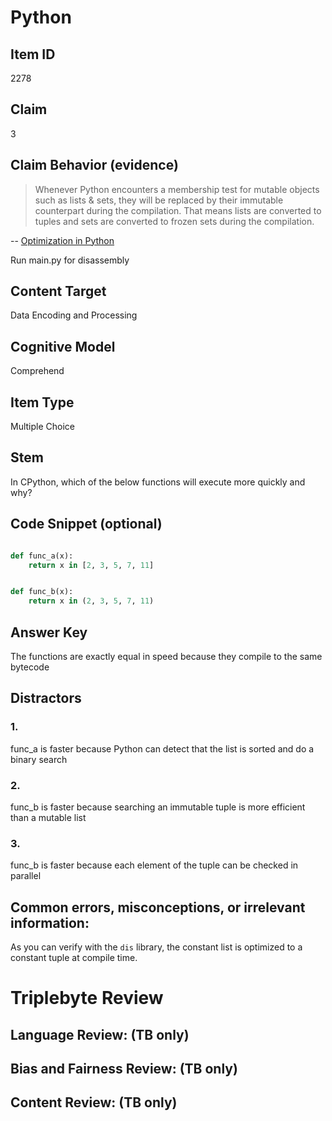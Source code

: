 # Python 

## Item ID
2278

## Claim
3

## Claim Behavior (evidence)

> Whenever Python encounters a membership test for mutable objects such as lists & sets, they will be replaced by their immutable counterpart during the compilation. That means lists are converted to tuples and sets are converted to frozen sets during the compilation.

-- [Optimization in Python](https://levelup.gitconnected.com/optimization-in-python-peephole-e9dc84cc184d)

Run main.py for disassembly

## Content Target
Data Encoding and Processing

## Cognitive Model
Comprehend

## Item Type
Multiple Choice

## Stem

In CPython, which of the below functions will execute more quickly and why?

## Code Snippet (optional)
```python

def func_a(x):
    return x in [2, 3, 5, 7, 11]


def func_b(x):
    return x in (2, 3, 5, 7, 11)


```

## Answer Key

The functions are exactly equal in speed because they compile to the same bytecode

## Distractors

### 1.

func_a is faster because Python can detect that the list is sorted and do a binary search


### 2.

func_b is faster because searching an immutable tuple is more efficient than a mutable list

### 3.

func_b is faster because each element of the tuple can be checked in parallel


## Common errors, misconceptions, or irrelevant information:

As you can verify with the `dis` library, the constant list is optimized to a constant tuple at compile time.

# Triplebyte Review


## Language Review: (TB only)


## Bias and Fairness Review: (TB only)


## Content Review: (TB only)

